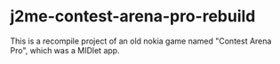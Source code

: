 # j2me-contest-arena-pro-rebuild
This is a recompile project of an old nokia game named "Contest Arena Pro", which was a MIDlet app.
